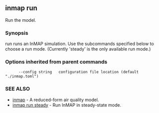 ## inmap run

Run the model.

### Synopsis


run runs an InMAP simulation. Use the subcommands specified below to  choose a run mode. (Currently 'steady' is the only available run mode.)

### Options inherited from parent commands

```
      --config string   configuration file location (default "./inmap.toml")
```

### SEE ALSO
* [inmap](inmap.md)	 - A reduced-form air quality model.
* [inmap run steady](inmap_run_steady.md)	 - Run InMAP in steady-state mode.

